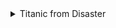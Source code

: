 <details>
<summary>Titanic from Disaster</summary>

#### DDA
| Variable | Definition | Key | 분석가 의견 |
| --- | --- | --- | --- |
| survival | Survival | 0 = No, 1 = Yes | 범주형(명목형), 생존 여부는 숫자가 아닌 특정의미를 가지기에 범주형으로 분류되는 것으로 확인됨  |
| pclass | Ticket class | 1 = 1st, 2 = 2nd, 3 = 3rd | 범주형(순서형), 티켓 클래스는 객실 등급을 표시하며 숫자가 아닌 특정의미를 나타내기에 범주형으로 분류되는 것으로 확인됨 |
| sex | Sex | | 범주형(명목형), 성별은 "남성" OR "여성" 두가지 카테코리로 분류되며 비교나 계산이 불가능하기에 범주형으로 분류되는 것으로 확인됨|
| Age | Age in years | | 수치형(연속형), 나이는 숫자로 표현되기에 수치형으로  분류되는 것으로 확인됨 |
| sibsp | # of siblings / spouses aboard the Titanic | | 수치형(이산형), 형제자매 OR 배우자의 수를 나타내는 것으로 확인됨|
| parch | # of parents / children aboard the Titanic | | 수치형(이산형), 부모 OR 자녀의 수를 나타내는 것으로 확인됨|
| ticket | Ticket number | | 범주형(명목형), 티켓번호는 문자열을 나타내는 것으로 확인됨 |
| fare | Passenger fare | | 수치형(연속형), 승객요금은 숫자로 표현되는 것으로 확인됨 |
| cabin | Cabin number | | 범주형(명목형), 객실번호는 문자와 숫자의 조합으로 표현되는 것으로 확인됨|
| embarked | Port of Embarkation | C = Cherbourg, Q = Queenstown, S = Southampton | 범주형(명목형), 승선한 항구는 범주형태로 표현되는 것으로 확인됨|

※수치형 변수는 숫자

※범주형 변수는 카테고리 OR 범주를 표시 

</details>


### 
